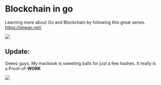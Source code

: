 # Blockchain in go
Learning more about Go and Blockchain by following this great series. https://jeiwan.net/

![](https://encrypted-tbn0.gstatic.com/images?q=tbn:ANd9GcSdZUrc_jkCKOtPyIqtwCfWtB22rBEkcuy1Ww&usqp=CAU)

## Update:

Geeez guys. My macbook is sweeting balls for just a few hashes. It really is a Proof-of-**WORK**

![](https://imgur.com/7dsETsa.png)
